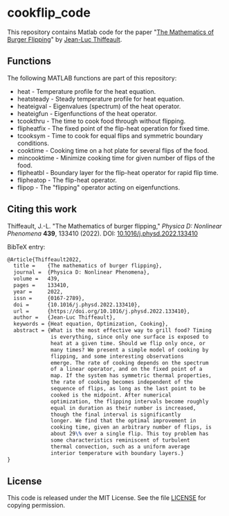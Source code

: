 # cookflip_code

This repository contains Matlab code for the paper "[The Mathematics of
Burger Flipping][4]" by [Jean-Luc Thiffeault][1].

## Functions

The following MATLAB functions are part of this repository:

* heat        - Temperature profile for the heat equation.
* heatsteady  - Steady temperature profile for heat equation.
* heateigval  - Eigenvalues (spectrum) of the heat operator.
* heateigfun  - Eigenfunctions of the heat operator.
* tcookthru   - The time to cook food through without flipping.
* flipheatfix - The fixed point of the flip-heat operation for fixed time.
* tcooksym    - Time to cook for equal flips and symmetric boundary conditions.
* cooktime    - Cooking time on a hot plate for several flips of the food.
* mincooktime - Minimize cooking time for given number of flips of the food.
* flipheatbl  - Boundary layer for the flip-heat operator for rapid flip time.
* flipheatop  - The flip-heat operator.
* flipop      - The "flipping" operator acting on eigenfunctions.

## Citing this work

Thiffeault, J.-L. "The Mathematics of burger flipping," _Physica D:
Nonlinear Phenomena_ **439**, 133410 (2022).
DOI: [10.1016/j.physd.2022.133410][4]

BibTeX entry:
```latex
@Article{Thiffeault2022,
  title =    {The mathematics of burger flipping},
  journal =  {Physica D: Nonlinear Phenomena},
  volume =   439,
  pages =    133410,
  year =     2022,
  issn =     {0167-2789},
  doi =      {10.1016/j.physd.2022.133410},
  url =      {https://doi.org/10.1016/j.physd.2022.133410},
  author =   {Jean-Luc Thiffeault},
  keywords = {Heat equation, Optimization, Cooking},
  abstract = {What is the most effective way to grill food? Timing
              is everything, since only one surface is exposed to
              heat at a given time. Should we flip only once, or
              many times? We present a simple model of cooking by
              flipping, and some interesting observations
              emerge. The rate of cooking depends on the spectrum
              of a linear operator, and on the fixed point of a
              map. If the system has symmetric thermal properties,
              the rate of cooking becomes independent of the
              sequence of flips, as long as the last point to be
              cooked is the midpoint. After numerical
              optimization, the flipping intervals become roughly
              equal in duration as their number is increased,
              though the final interval is significantly
              longer. We find that the optimal improvement in
              cooking time, given an arbitrary number of flips, is
              about 29\% over a single flip. This toy problem has
              some characteristics reminiscent of turbulent
              thermal convection, such as a uniform average
              interior temperature with boundary layers.}
}
```

## License

This code is released under the MIT License.  See the file
[LICENSE][2] for copying permission.

[1]: http://www.math.wisc.edu/~jeanluc/
[2]: http://github.com/jeanluct/cookflip_code/raw/main/LICENSE
[3]: https://arxiv.org/abs/2206.13900
[4]: https://doi.org/10.1016/j.physd.2022.133410
